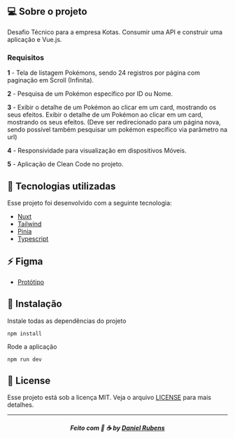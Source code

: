 ## 💻 Sobre o projeto

Desafio Técnico para a empresa Kotas.
Consumir uma API e construir uma aplicação e Vue.js.

### Requisitos
**1** - Tela de listagem Pokémons, sendo 24 registros por página com paginação em Scroll (Infinita).

**2** - Pesquisa de um Pokémon específico por ID ou Nome.

**3** - Exibir o detalhe de um Pokémon ao clicar em um card, mostrando os seus efeitos.
Exibir o detalhe de um Pokémon ao clicar em um card, mostrando os seus efeitos.
(Deve ser redirecionado para um página nova, sendo possível
também pesquisar um pokémon específico via parâmetro na url)

**4** - Responsividade para visualização em dispositivos Móveis. 

**5** - Aplicação de Clean Code no projeto.

## :rocket:  Tecnologias utilizadas
Esse projeto foi desenvolvido com a seguinte tecnologia:
- [Nuxt](https://nuxt.com/)
- [Tailwind ](https://tailwindcss.com/)
- [Pinia ](https://pinia.vuejs.org/)
- [Typescript ](https://www.typescriptlang.org/)

## :zap:  Figma
- [Protótipo](https://www.figma.com/file/7s6fPACcLCmef4JZ8cM35v/Teste-FrontEnd---Pokemon?node-id=0%3A1)


## 💾 Instalação

Instale todas as dependências do projeto

```
npm install
```

Rode a aplicação

```
npm run dev
```



## 📝 License

Esse projeto está sob a licença MIT. Veja o arquivo [LICENSE](LICENSE) para mais detalhes.

---
<h5 align="center">
    Feito com 🖤 ☕  by <a href="https://danielcrubens.github.io" target="_blank">Daniel Rubens</a>
</h5>
